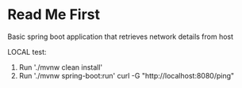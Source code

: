 # Read Me First
Basic spring boot application that retrieves network details from host

LOCAL test:
1. Run './mvnw  clean install'
2. Run './mvnw spring-boot:run'
curl -G "http://localhost:8080/ping"
